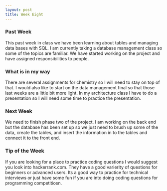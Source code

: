 ```yaml
---
layout: post
title: Week Eight
---
```


### Past Week
This past week in class we have been learning about tables and managing data bases with SQL. I am currently taking a database management class so some of the topics are familiar. We have started working on the project and have assigned responsibilities to people. 

### What is in my way
There are several assignments for chemistry so I will need to stay on top of that. I would also like to start on the data management final so that those last weeks are a little bit more light. In my architecture class I have to do a presentation so I will need some time to practice the presentation. 

### Next Week
We need to finish phase two of the project. I am working on the back end but the database has been set up so we just need to brush up some of the data, create the tables, and insert the information in to the tables and connect it to the front end. 

### Tip of the Week
If you are looking for a place to practice coding questions I would suggest you look into hackerrank.com. They have a good varierity of questions for beginners or advanced users. Its a good way to practice for technical interviews or just have some fun if you are into doing coding questions for programming competitiosn. 
